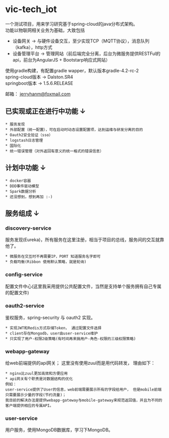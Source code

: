 # vic-tech_iot

  一个测试项目，用来学习研究基于spring-cloud的java分布式架构。<br />
  功能以物联网相关业务为基础，大致包括
  * 设备网关 -> 与硬件设备交互，至少实现TCP（MQTT协议），消息队列（kafka），http方式
  * 设备管理平台 -> 管理网站（前后端完全分离，后台为微服务提供RESTFul的api，前台为AngularJS + Bootstarp响应式网站）
  
  使用gradle构建，有配置gradle wapper，默认版本gradle-4.2-rc-2<br />
  spring-cloud版本 -> Dalston.SR4  <br />
  springboot版本 -> 1.5.6.RELEASE  <br />
  
  邮箱： jerryhanm@foxmail.com

## 已实现或正在进行中功能 ↓

    * 服务发现
    * 外部配置（统一配置），可在启动时动态设置配置项，达到运维与研发分离的目的
    * Oauth2安全验证（sso）
    * logstash日志管理
    * 国际化
    * 统一错误管理（对外返回有意义的统一格式的错误信息）


## 计划中功能 ↓
    
    * docker容器
    * DDD事件驱动模型
    * Spark数据分析
    * 还没想到，想到再加 :-)


## 服务组成 ↓

### discovery-service

  服务发现(Eureka)，所有服务在这里注册，相当于项目的总线，服务间的交互就靠他了。
  
    * 微服务在交互时不再需要IP，PORT 知道服务名字即可
    * 负载均衡(Ribbon 使用默认策略，就是轮询)

### config-service
  配置文件中心(这里我采用提供公共配置文件，当然是支持单个服务拥有自己专属的配置文件)

### oauth2-service
  鉴权服务，spring-security 与 oauth2 实现。
  
    * 实现JWT和Redis方式存储Token， 通过配置文件选择
    * client存在Mongodb，user由user-service维护
    * 只实现了用户-权限2级策略(有时间再来搞用户-角色-权限的三级权限策略)

### webapp-gateway
  给web前端提供的api网关； 这里没有使用zuul而是用代码转发， 理由如下：
    
    * nginx比zuul更加高效和方便应用
    * api网关有个职责是对数据结构的优化
    例如：
    user-service提供了User的信息，web前端需要展示所有的字段给用户， 但是mobile前端只需要展示少量的字段(节约流量)；
    我目前的解决办法是提供webapp-gateway与mobile-gateway来规范返回值，并且为不同的客户端提供相应的专属API。

### user-service
  用户服务，使用MongoDB数据库，学习下MongoDB。
